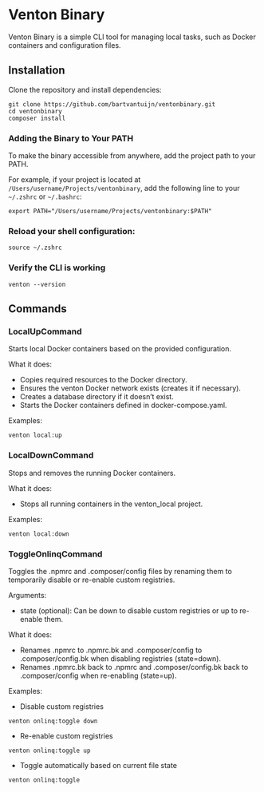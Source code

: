 # Venton Binary

Venton Binary is a simple CLI tool for managing local tasks, such as Docker containers and configuration files.

## Installation

Clone the repository and install dependencies:

```
git clone https://github.com/bartvantuijn/ventonbinary.git
cd ventonbinary
composer install
```

### Adding the Binary to Your PATH

To make the binary accessible from anywhere, add the project path to your PATH.

For example, if your project is located at `/Users/username/Projects/ventonbinary`, add the following line to your `~/.zshrc` or `~/.bashrc`:

```
export PATH="/Users/username/Projects/ventonbinary:$PATH"
```

### Reload your shell configuration:

```
source ~/.zshrc
```

### Verify the CLI is working

```
venton --version
```

## Commands

### LocalUpCommand

Starts local Docker containers based on the provided configuration.

What it does:
- Copies required resources to the Docker directory.
- Ensures the venton Docker network exists (creates it if necessary).
- Creates a database directory if it doesn’t exist.
- Starts the Docker containers defined in docker-compose.yaml.

Examples:

```
venton local:up
```

### LocalDownCommand

Stops and removes the running Docker containers.

What it does:
- Stops all running containers in the venton_local project.

Examples:

```
venton local:down
```

### ToggleOnlinqCommand

Toggles the .npmrc and .composer/config files by renaming them to temporarily disable or re-enable custom registries.

Arguments:
- state (optional): Can be down to disable custom registries or up to re-enable them.

What it does:
- Renames .npmrc to .npmrc.bk and .composer/config to .composer/config.bk when disabling registries (state=down).
- Renames .npmrc.bk back to .npmrc and .composer/config.bk back to .composer/config when re-enabling (state=up).

Examples:

- Disable custom registries
```
venton onlinq:toggle down
```

- Re-enable custom registries 
```
venton onlinq:toggle up
```

- Toggle automatically based on current file state
```
venton onlinq:toggle
```
